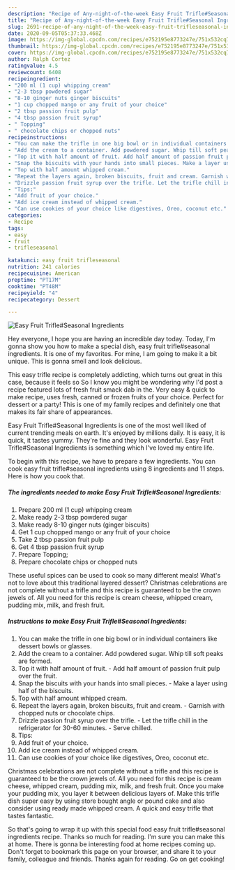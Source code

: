 ```yaml
---
description: "Recipe of Any-night-of-the-week Easy Fruit Trifle#Seasonal Ingredients"
title: "Recipe of Any-night-of-the-week Easy Fruit Trifle#Seasonal Ingredients"
slug: 2691-recipe-of-any-night-of-the-week-easy-fruit-trifleseasonal-ingredients
date: 2020-09-05T05:37:33.468Z
image: https://img-global.cpcdn.com/recipes/e752195e8773247e/751x532cq70/easy-fruit-trifleseasonal-ingredients-recipe-main-photo.jpg
thumbnail: https://img-global.cpcdn.com/recipes/e752195e8773247e/751x532cq70/easy-fruit-trifleseasonal-ingredients-recipe-main-photo.jpg
cover: https://img-global.cpcdn.com/recipes/e752195e8773247e/751x532cq70/easy-fruit-trifleseasonal-ingredients-recipe-main-photo.jpg
author: Ralph Cortez
ratingvalue: 4.5
reviewcount: 6408
recipeingredient:
- "200 ml (1 cup) whipping cream"
- "2-3 tbsp powdered sugar"
- "8-10 ginger nuts ginger biscuits"
- "1 cup chopped mango or any fruit of your choice"
- "2 tbsp passion fruit pulp"
- "4 tbsp passion fruit syrup"
- " Topping"
- " chocolate chips or chopped nuts"
recipeinstructions:
- "You can make the trifle in one big bowl or in individual containers like dessert bowls or glasses."
- "Add the cream to a container. Add powdered sugar. Whip till soft peaks are formed."
- "Top it with half amount of fruit. Add half amount of passion fruit pulp over the fruit."
- "Snap the biscuits with your hands into small pieces. Make a layer using half of the biscuits."
- "Top with half amount whipped cream."
- "Repeat the layers again, broken biscuits, fruit and cream. Garnish with chopped nuts or chocolate chips."
- "Drizzle passion fruit syrup over the trifle. Let the trifle chill in the refrigerator for 30-60 minutes. Serve chilled."
- "Tips:"
- "Add fruit of your choice."
- "Add ice cream instead of whipped cream."
- "Can use cookies of your choice like digestives, Oreo, coconut etc."
categories:
- Recipe
tags:
- easy
- fruit
- trifleseasonal

katakunci: easy fruit trifleseasonal 
nutrition: 241 calories
recipecuisine: American
preptime: "PT17M"
cooktime: "PT48M"
recipeyield: "4"
recipecategory: Dessert

---
```



![Easy Fruit Trifle#Seasonal Ingredients](https://img-global.cpcdn.com/recipes/e752195e8773247e/751x532cq70/easy-fruit-trifleseasonal-ingredients-recipe-main-photo.jpg)

Hey everyone, I hope you are having an incredible day today. Today, I'm gonna show you how to make a special dish, easy fruit trifle#seasonal ingredients. It is one of my favorites. For mine, I am going to make it a bit unique. This is gonna smell and look delicious.

This easy trifle recipe is completely addicting, which turns out great in this case, because it feels so So I know you might be wondering why I&#39;d post a recipe featured lots of fresh fruit smack dab in the. Very easy &amp; quick to make recipe, uses fresh, canned or frozen fruits of your choice. Perfect for dessert or a party! This is one of my family recipes and definitely one that makes its fair share of appearances.

Easy Fruit Trifle#Seasonal Ingredients is one of the most well liked of current trending meals on earth. It's enjoyed by millions daily. It is easy, it is quick, it tastes yummy. They're fine and they look wonderful. Easy Fruit Trifle#Seasonal Ingredients is something which I've loved my entire life.


To begin with this recipe, we have to prepare a few ingredients. You can cook easy fruit trifle#seasonal ingredients using 8 ingredients and 11 steps. Here is how you cook that.

<!--inarticleads1-->

##### The ingredients needed to make Easy Fruit Trifle#Seasonal Ingredients:

1. Prepare 200 ml (1 cup) whipping cream
1. Make ready 2-3 tbsp powdered sugar
1. Make ready 8-10 ginger nuts (ginger biscuits)
1. Get 1 cup chopped mango or any fruit of your choice
1. Take 2 tbsp passion fruit pulp
1. Get 4 tbsp passion fruit syrup
1. Prepare  Topping;
1. Prepare  chocolate chips or chopped nuts


These useful spices can be used to cook so many different meals! What&#39;s not to love about this traditional layered dessert? Christmas celebrations are not complete without a trifle and this recipe is guaranteed to be the crown jewels of. All you need for this recipe is cream cheese, whipped cream, pudding mix, milk, and fresh fruit. 

<!--inarticleads2-->

##### Instructions to make Easy Fruit Trifle#Seasonal Ingredients:

1. You can make the trifle in one big bowl or in individual containers like dessert bowls or glasses.
1. Add the cream to a container. Add powdered sugar. Whip till soft peaks are formed.
1. Top it with half amount of fruit. - Add half amount of passion fruit pulp over the fruit.
1. Snap the biscuits with your hands into small pieces. - Make a layer using half of the biscuits.
1. Top with half amount whipped cream.
1. Repeat the layers again, broken biscuits, fruit and cream. - Garnish with chopped nuts or chocolate chips.
1. Drizzle passion fruit syrup over the trifle. - Let the trifle chill in the refrigerator for 30-60 minutes. - Serve chilled.
1. Tips:
1. Add fruit of your choice.
1. Add ice cream instead of whipped cream.
1. Can use cookies of your choice like digestives, Oreo, coconut etc.


Christmas celebrations are not complete without a trifle and this recipe is guaranteed to be the crown jewels of. All you need for this recipe is cream cheese, whipped cream, pudding mix, milk, and fresh fruit. Once you make your pudding mix, you layer it between delicious layers of. Make this trifle dish super easy by using store bought angle or pound cake and also consider using ready made whipped cream. A quick and easy trifle that tastes fantastic. 

So that's going to wrap it up with this special food easy fruit trifle#seasonal ingredients recipe. Thanks so much for reading. I'm sure you can make this at home. There is gonna be interesting food at home recipes coming up. Don't forget to bookmark this page on your browser, and share it to your family, colleague and friends. Thanks again for reading. Go on get cooking!
